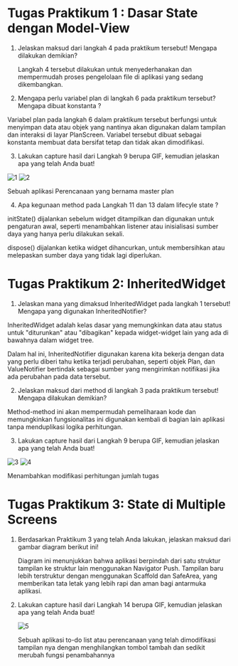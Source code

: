 # Tugas Praktikum 1 : Dasar State dengan Model-View
1. Jelaskan maksud dari langkah 4 pada praktikum tersebut! Mengapa dilakukan demikian?

   Langkah 4 tersebut dilakukan untuk menyederhanakan dan mempermudah proses pengelolaan file di aplikasi yang sedang dikembangkan.

2. Mengapa perlu variabel plan di langkah 6 pada praktikum tersebut? Mengapa dibuat konstanta ?

  Variabel plan pada langkah 6 dalam praktikum tersebut berfungsi untuk menyimpan data atau objek yang nantinya akan digunakan dalam tampilan dan   interaksi di layar PlanScreen. Variabel tersebut dibuat sebagai konstanta membuat data bersifat tetap dan tidak akan dimodifikasi.

3. Lakukan capture hasil dari Langkah 9 berupa GIF, kemudian jelaskan apa yang telah Anda buat!
> 
> 
![1](https://github.com/user-attachments/assets/8bf13d70-735e-4069-bae0-df00a8a329ce)
![2](https://github.com/user-attachments/assets/1d0ffbc8-5e76-437d-9df5-99ca385d51da)

Sebuah aplikasi Perencanaan yang bernama master plan

4. Apa kegunaan method pada Langkah 11 dan 13 dalam lifecyle state ?

  initState() dijalankan sebelum widget ditampilkan dan digunakan untuk pengaturan awal, seperti menambahkan listener atau inisialisasi sumber   daya yang hanya perlu dilakukan sekali.

  dispose() dijalankan ketika widget dihancurkan, untuk membersihkan atau melepaskan sumber daya yang tidak lagi diperlukan.

 # Tugas Praktikum 2: InheritedWidget
 1. Jelaskan mana yang dimaksud InheritedWidget pada langkah 1 tersebut! Mengapa yang digunakan InheritedNotifier?

  InheritedWidget adalah kelas dasar yang memungkinkan data atau status untuk "diturunkan" atau "dibagikan" kepada widget-widget lain yang ada di   bawahnya dalam widget tree.

  Dalam hal ini, InheritedNotifier digunakan karena kita bekerja dengan data yang perlu diberi tahu ketika terjadi perubahan, seperti objek Plan,   dan ValueNotifier<Plan> bertindak sebagai sumber yang mengirimkan notifikasi jika ada perubahan pada data tersebut.

2. Jelaskan maksud dari method di langkah 3 pada praktikum tersebut! Mengapa dilakukan demikian?

  Method-method ini akan mempermudah pemeliharaan kode dan memungkinkan fungsionalitas ini digunakan kembali di bagian lain aplikasi tanpa   menduplikasi logika perhitungan.

3. Lakukan capture hasil dari Langkah 9 berupa GIF, kemudian jelaskan apa yang telah Anda buat!
>
>
![3](https://github.com/user-attachments/assets/19ae0997-f0e7-4008-9497-842568522005)
![4](https://github.com/user-attachments/assets/dd0d35cc-44af-4537-bd76-8d41718644b1)

Menambahkan modifikasi perhitungan jumlah tugas 

# Tugas Praktikum 3: State di Multiple Screens
1. Berdasarkan Praktikum 3 yang telah Anda lakukan, jelaskan maksud dari gambar diagram berikut ini!

   Diagram ini menunjukkan bahwa aplikasi berpindah dari satu struktur tampilan ke struktur lain menggunakan Navigator Push. Tampilan baru lebih terstruktur dengan menggunakan Scaffold dan SafeArea, yang memberikan tata letak yang lebih rapi dan aman bagi antarmuka aplikasi.

2. Lakukan capture hasil dari Langkah 14 berupa GIF, kemudian jelaskan apa yang telah Anda buat!

   ![5](https://github.com/user-attachments/assets/d80011a4-7904-40ca-b910-cb8cef802397)

   Sebuah aplikasi to-do list atau perencanaan yang telah dimodifikasi tampilan nya dengan menghilangkan tombol tambah dan sedikit merubah fungsi penambahannya
